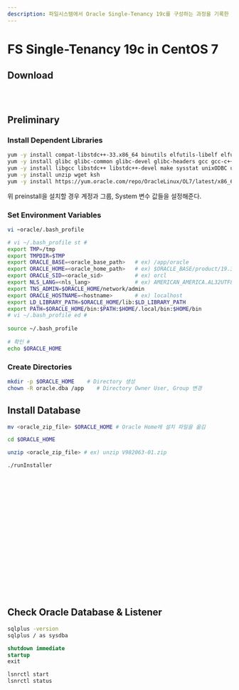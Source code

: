 ```yaml
---
description: 파일시스템에서 Oracle Single-Tenancy 19c를 구성하는 과정을 기록한 문서이다.
---
```


# FS Single-Tenancy 19c in CentOS 7

## Download

<figure><img src="../../../../.gitbook/assets/image-20230111110328196.png" alt=""><figcaption></figcaption></figure>

<figure><img src="../../../../.gitbook/assets/image-20230111171750565 (1).png" alt=""><figcaption></figcaption></figure>

<figure><img src="../../../../.gitbook/assets/image-20230111171901160.png" alt=""><figcaption></figcaption></figure>

## Preliminary

### Install Dependent Libraries

```bash
yum -y install compat-libstdc++-33.x86_64 binutils elfutils-libelf elfutils-libelf-devel
yum -y install glibc glibc-common glibc-devel glibc-headers gcc gcc-c++ libaio libaio-devel
yum -y install libgcc libstdc++ libstdc++-devel make sysstat unixODBC unixODBC-devel
yum -y install unzip wget ksh
yum -y install https://yum.oracle.com/repo/OracleLinux/OL7/latest/x86_64/getPackage/oracle-database-preinstall-19c-1.0-3.el7.x86_64.rpm
```

위 preinstall을 설치할 경우 계정과 그룹, System 변수 값들을 설정해준다.

### Set Environment Variables

```bash
vi ~oracle/.bash_profile

# vi ~/.bash_profile st #
export TMP=/tmp
export TMPDIR=$TMP
export ORACLE_BASE=<oracle_base_path>   # ex) /app/oracle
export ORACLE_HOME=<oracle_home_path>   # ex) $ORACLE_BASE/product/19.3.0.0.0/dbhome_1
export ORACLE_SID=<oracle_sid>          # ex) orcl
export NLS_LANG=<nls_lang>              # ex) AMERICAN_AMERICA.AL32UTF8
export TNS_ADMIN=$ORACLE_HOME/network/admin
export ORACLE_HOSTNAME=<hostname>       # ex) localhost
export LD_LIBRARY_PATH=$ORACLE_HOME/lib:$LD_LIBRARY_PATH
export PATH=$ORACLE_HOME/bin:$PATH:$HOME/.local/bin:$HOME/bin
# vi ~/.bash_profile ed #
 
source ~/.bash_profile
 
# 확인 #
echo $ORACLE_HOME
```

### Create Directories

```bash
mkdir -p $ORACLE_HOME    # Directory 생성
chown -R oracle.dba /app    # Directory Owner User, Group 변경
```

## Install Database

```bash
mv <oracle_zip_file> $ORACLE_HOME # Oracle Home에 설치 파일을 옮김

cd $ORACLE_HOME

unzip <oracle_zip_file> # ex) unzip V982063-01.zip

./runInstaller
```

<figure><img src="../../../../.gitbook/assets/image (10) (1) (1) (1).png" alt=""><figcaption></figcaption></figure>

<figure><img src="../../../../.gitbook/assets/image (2) (1) (1) (1) (1) (1) (1) (1) (1) (1).png" alt=""><figcaption></figcaption></figure>

<figure><img src="../../../../.gitbook/assets/image (3) (1) (1) (1) (1) (1) (1) (1) (1) (1).png" alt=""><figcaption></figcaption></figure>

<figure><img src="../../../../.gitbook/assets/image (4) (1) (1) (1) (1) (1) (1) (1).png" alt=""><figcaption></figcaption></figure>

<figure><img src="../../../../.gitbook/assets/image (5) (1) (1) (1) (1) (1) (1) (1).png" alt=""><figcaption></figcaption></figure>

<figure><img src="../../../../.gitbook/assets/image (6) (1) (1) (1) (1) (1) (1).png" alt=""><figcaption></figcaption></figure>

<figure><img src="../../../../.gitbook/assets/image (7) (1) (1) (1) (1) (1) (1).png" alt=""><figcaption></figcaption></figure>

<figure><img src="../../../../.gitbook/assets/image (8) (1) (1) (1) (1) (1).png" alt=""><figcaption></figcaption></figure>

<figure><img src="../../../../.gitbook/assets/image (9) (1) (1) (1) (1).png" alt=""><figcaption></figcaption></figure>

<figure><img src="../../../../.gitbook/assets/image (10) (1) (1) (1) (1).png" alt=""><figcaption></figcaption></figure>

<figure><img src="../../../../.gitbook/assets/image (11) (1) (1) (1).png" alt=""><figcaption></figcaption></figure>

<figure><img src="../../../../.gitbook/assets/image (12) (1) (1) (1).png" alt=""><figcaption></figcaption></figure>

<figure><img src="../../../../.gitbook/assets/image (13) (1) (1).png" alt=""><figcaption></figcaption></figure>

<figure><img src="../../../../.gitbook/assets/image (14) (1).png" alt=""><figcaption></figcaption></figure>

<figure><img src="../../../../.gitbook/assets/image (15) (1).png" alt=""><figcaption></figcaption></figure>

<figure><img src="../../../../.gitbook/assets/image (16) (1).png" alt=""><figcaption></figcaption></figure>

<figure><img src="../../../../.gitbook/assets/image (17) (1).png" alt=""><figcaption></figcaption></figure>

<figure><img src="../../../../.gitbook/assets/image (18) (1).png" alt=""><figcaption></figcaption></figure>

<figure><img src="../../../../.gitbook/assets/image (19) (1).png" alt=""><figcaption></figcaption></figure>

<figure><img src="../../../../.gitbook/assets/image (20) (1).png" alt=""><figcaption></figcaption></figure>

## Check Oracle Database & Listener

```bash
sqlplus -version
sqlplus / as sysdba
```

```sql
shutdown immediate
startup
exit
```

```bash
lsnrctl start
lsnrctl status
```
